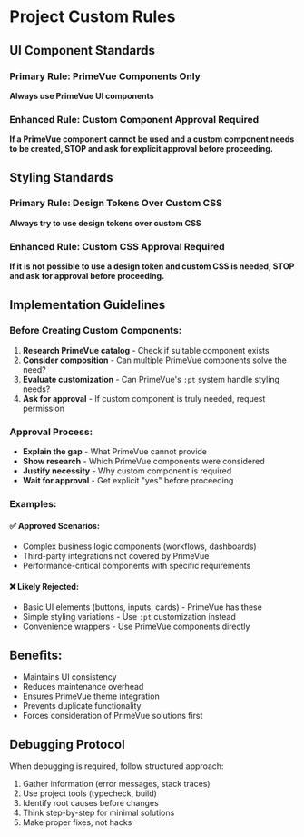 # Project Custom Rules

## UI Component Standards

### Primary Rule: PrimeVue Components Only
**Always use PrimeVue UI components**

### Enhanced Rule: Custom Component Approval Required
**If a PrimeVue component cannot be used and a custom component needs to be created, STOP and ask for explicit approval before proceeding.**

## Styling Standards

### Primary Rule: Design Tokens Over Custom CSS
**Always try to use design tokens over custom CSS**

### Enhanced Rule: Custom CSS Approval Required
**If it is not possible to use a design token and custom CSS is needed, STOP and ask for approval before proceeding.**

## Implementation Guidelines

### Before Creating Custom Components:
1. **Research PrimeVue catalog** - Check if suitable component exists
2. **Consider composition** - Can multiple PrimeVue components solve the need?
3. **Evaluate customization** - Can PrimeVue's `:pt` system handle styling needs?
4. **Ask for approval** - If custom component is truly needed, request permission

### Approval Process:
- **Explain the gap** - What PrimeVue cannot provide
- **Show research** - Which PrimeVue components were considered
- **Justify necessity** - Why custom component is required
- **Wait for approval** - Get explicit "yes" before proceeding

### Examples:

#### ✅ Approved Scenarios:
- Complex business logic components (workflows, dashboards)
- Third-party integrations not covered by PrimeVue
- Performance-critical components with specific requirements

#### ❌ Likely Rejected:
- Basic UI elements (buttons, inputs, cards) - PrimeVue has these
- Simple styling variations - Use `:pt` customization instead
- Convenience wrappers - Use PrimeVue components directly

## Benefits:
- Maintains UI consistency
- Reduces maintenance overhead  
- Ensures PrimeVue theme integration
- Prevents duplicate functionality
- Forces consideration of PrimeVue solutions first

## Debugging Protocol
When debugging is required, follow structured approach:
1. Gather information (error messages, stack traces)
2. Use project tools (typecheck, build)
3. Identify root causes before changes
4. Think step-by-step for minimal solutions
5. Make proper fixes, not hacks
